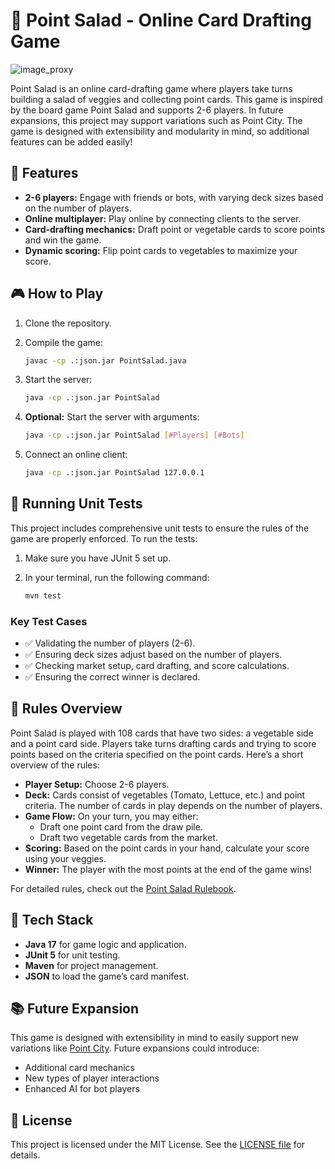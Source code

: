 # 🥗 Point Salad - Online Card Drafting Game

![image_proxy](https://github.com/user-attachments/assets/6fe871ad-8bd2-4fac-9402-c89d5731f484)

Point Salad is an online card-drafting game where players take turns building a salad of veggies and collecting point cards. This game is inspired by the board game Point Salad and supports 2-6 players. In future expansions, this project may support variations such as Point City. The game is designed with extensibility and modularity in mind, so additional features can be added easily!

## 🚀 Features

- **2-6 players:** Engage with friends or bots, with varying deck sizes based on the number of players.
- **Online multiplayer:** Play online by connecting clients to the server.
- **Card-drafting mechanics:** Draft point or vegetable cards to score points and win the game.
- **Dynamic scoring:** Flip point cards to vegetables to maximize your score.

## 🎮 How to Play

1. Clone the repository.

2. Compile the game:

    ```bash
    javac -cp .:json.jar PointSalad.java
    ```

3. Start the server:

    ```bash
    java -cp .:json.jar PointSalad
    ```

4. **Optional:** Start the server with arguments:

    ```bash
    java -cp .:json.jar PointSalad [#Players] [#Bots]
    ```

5. Connect an online client:

    ```bash
    java -cp .:json.jar PointSalad 127.0.0.1
    ```

## 🧪 Running Unit Tests

This project includes comprehensive unit tests to ensure the rules of the game are properly enforced. To run the tests:

1. Make sure you have JUnit 5 set up.
2. In your terminal, run the following command:

    ```bash
    mvn test
    ```

### Key Test Cases

- ✅ Validating the number of players (2-6).
- ✅ Ensuring deck sizes adjust based on the number of players.
- ✅ Checking market setup, card drafting, and score calculations.
- ✅ Ensuring the correct winner is declared.

## 📜 Rules Overview

Point Salad is played with 108 cards that have two sides: a vegetable side and a point card side. Players take turns drafting cards and trying to score points based on the criteria specified on the point cards. Here’s a short overview of the rules:

- **Player Setup:** Choose 2-6 players.
- **Deck:** Cards consist of vegetables (Tomato, Lettuce, etc.) and point criteria. The number of cards in play depends on the number of players.
- **Game Flow:** On your turn, you may either:
  - Draft one point card from the draw pile.
  - Draft two vegetable cards from the market.
- **Scoring:** Based on the point cards in your hand, calculate your score using your veggies.
- **Winner:** The player with the most points at the end of the game wins!
  
For detailed rules, check out the [Point Salad Rulebook](assets/PointSalad_Rulebook.pdf).

## 🔧 Tech Stack

- **Java 17** for game logic and application.
- **JUnit 5** for unit testing.
- **Maven** for project management.
- **JSON** to load the game’s card manifest.

## 📚 Future Expansion

This game is designed with extensibility in mind to easily support new variations like [Point City](assets/PointCity_Rulebook_web.pdf). Future expansions could introduce:

- Additional card mechanics
- New types of player interactions
- Enhanced AI for bot players

## 📄 License
This project is licensed under the MIT License. See the [LICENSE file](LICENSE) for details.
